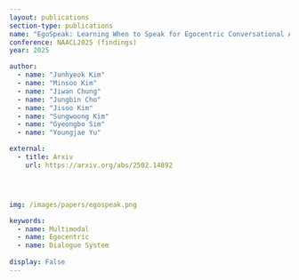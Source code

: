 ```yaml
---
layout: publications
section-type: publications
name: "EgoSpeak: Learning When to Speak for Egocentric Conversational Agents in the Wild"
conference: NAACL2025 (findings)
year: 2025

author:
  - name: "Junhyeok Kim"
  - name: "Minsoo Kim"
  - name: "Jiwan Chung"
  - name: "Jungbin Cho"
  - name: "Jisoo Kim"
  - name: "Sungwoong Kim"
  - name: "Gyeongbo Sim"
  - name: "Youngjae Yu"

external:
  - title: Arxiv
    url: https://arxiv.org/abs/2502.14892




img: /images/papers/egospeak.png

keywords:
  - name: Multimodal
  - name: Egocentric
  - name: Dialogue System
  
display: False
---
```

